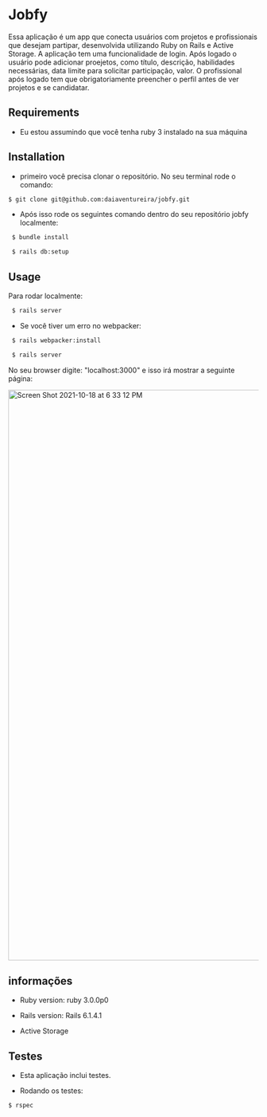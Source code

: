 # Jobfy 

Essa aplicação é um app que conecta usuários com projetos e profissionais que desejam partipar, desenvolvida utilizando Ruby on Rails e Active Storage.
A aplicação tem uma funcionalidade de login. Após logado o usuário pode adicionar proejetos, como título, descrição, habilidades necessárias, data limite para solicitar participação, valor. O profissional após logado tem que obrigatoriamente preencher o perfil antes de ver projetos e se candidatar.


## Requirements

* Eu estou assumindo que você tenha ruby 3 instalado na sua máquina

## Installation

* primeiro você precisa clonar o repositório. No seu terminal rode o comando:

```bash
$ git clone git@github.com:daiaventureira/jobfy.git
```

* Após isso rode os seguintes comando dentro do seu repositório jobfy localmente:

```bash
 $ bundle install
```

```bash
 $ rails db:setup
```

## Usage


Para rodar localmente:

```bash
 $ rails server
```

* Se você tiver um erro no webpacker:

```bash
 $ rails webpacker:install
```

```bash 
 $ rails server
``` 
 
No seu browser digite: "localhost:3000" e isso irá mostrar a seguinte página:

<img width="1145" alt="Screen Shot 2021-10-18 at 6 33 12 PM" src="https://user-images.githubusercontent.com/44145146/137815493-e841e396-ac48-4427-9ee4-25e13350bebc.png">



## informações

* Ruby version:  ruby 3.0.0p0

* Rails version: Rails 6.1.4.1

* Active Storage

 
## Testes


* Esta aplicação inclui testes.

* Rodando os testes:

```bash
$ rspec
```




